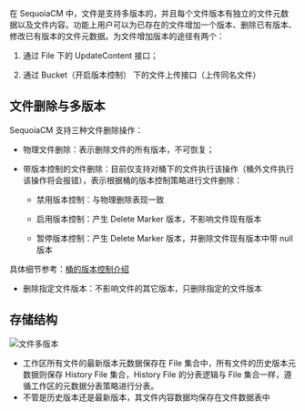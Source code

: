 在 SequoiaCM 中，文件是支持多版本的，并且每个文件版本有独立的文件元数据以及文件内容。功能上用户可以为已存在的文件增加一个版本、删除已有版本、修改已有版本的文件元数据。为文件增加版本的途径有两个：

1. 通过 File 下的 UpdateContent 接口；

2. 通过 Bucket（开启版本控制） 下的文件上传接口（上传同名文件）

文件删除与多版本
---
SequoiaCM 支持三种文件删除操作：

- 物理文件删除：表示删除文件的所有版本，不可恢复；
- 带版本控制的文件删除：目前仅支持对桶下的文件执行该操作（桶外文件执行该操作将会报错），表示根据桶的版本控制策略进行文件删除：

  - 禁用版本控制：与物理删除表现一致

  - 启用版本控制：产生 Delete Marker 版本，不影响文件现有版本

  - 暂停版本控制：产生 Delete Marker 版本，并删除文件现有版本中带 null 版本

 具体细节参考：[桶的版本控制介绍][bucket_version]

- 删除指定文件版本：不影响文件的其它版本，只删除指定的文件版本

存储结构
--- 
![文件多版本][file_version]

- 工作区所有文件的最新版本元数据保存在 File 集合中，所有文件的历史版本元数据则保存 History File 集合，History File 的分表逻辑与 File 集合一样，遵循工作区的元数据分表策略进行分表。
- 不管是历史版本还是最新版本，其文件内容数据均保存在文件数据表中

[file_version]:Architecture/file_version.png
[bucket_version]:Architecture/Bussiness_Concept/bucket.md